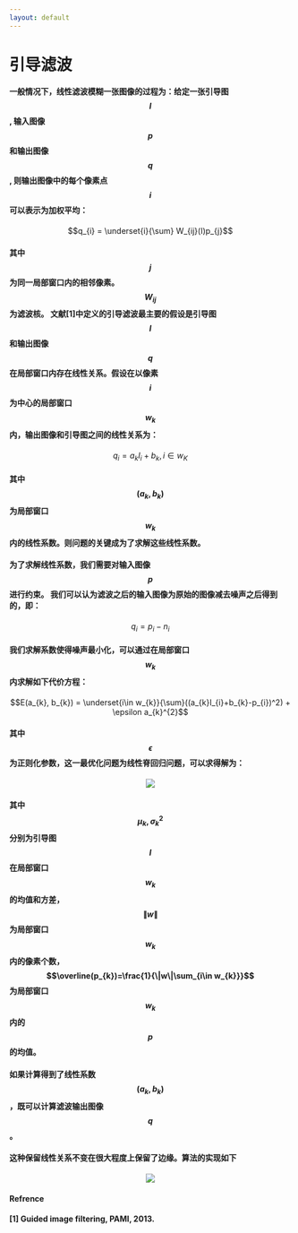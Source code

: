 ```yaml
---
layout: default
---
```

# **引导滤波**

#### 一般情况下，线性滤波模糊一张图像的过程为：给定一张引导图$$I$$, 输入图像$$p$$和输出图像$$q$$, 则输出图像中的每个像素点$$i$$可以表示为加权平均：

$$q_{i} = \underset{i}{\sum} W_{ij}(I)p_{j}$$

#### 其中$$j$$为同一局部窗口内的相邻像素。$$W_{ij}$$为滤波核。 文献[1]中定义的引导滤波最主要的假设是引导图$$I$$和输出图像$$q$$在局部窗口内存在线性关系。假设在以像素$$i$$为中心的局部窗口$$w_{k}$$内，输出图像和引导图之间的线性关系为：

$$q_{i} = a_{k}I_{i}+b_{k}, i \in w_{K}$$

#### 其中$$(a_{k}, b_{k})$$为局部窗口$$w_{k}$$内的线性系数。则问题的关键成为了求解这些线性系数。

#### 为了求解线性系数，我们需要对输入图像$$p$$进行约束。 我们可以认为滤波之后的输入图像为原始的图像减去噪声之后得到的，即：

$$q_{i} = p_{i} - n_{i}$$

#### 我们求解系数使得噪声最小化，可以通过在局部窗口$$w_{k}$$内求解如下代价方程：

$$E(a_{k}, b_{k}) = \underset{i\in w_{k}}{\sum}((a_{k}I_{i}+b_{k}-p_{i})^2) + \epsilon a_{k}^{2}$$

#### 其中$$\epsilon$$为正则化参数，这一最优化问题为线性脊回归问题，可以求得解为：

<div style="text-align: center">
<img src="../images/guid1.jpg">
</div>

#### 其中$$\mu_{k}, \sigma_{k}^{2}$$分别为引导图$$I$$在局部窗口$$w_{k}$$的均值和方差，$$\|w\|$$为局部窗口$$w_{k}$$内的像素个数， $$\overline(p_{k})=\frac{1}{\|w\|\sum_{i\in w_{k}}}$$为局部窗口$$w_{k}$$内的$$p$$的均值。

#### 如果计算得到了线性系数$$(a_{k}, b_{k})$$，既可以计算滤波输出图像$$q$$。

#### 这种保留线性关系不变在很大程度上保留了边缘。算法的实现如下

<div style="text-align: center">
<img src="../images/guid2.jpg">
</div>


#### **Refrence**

#### [1] Guided image filtering, PAMI, 2013.
